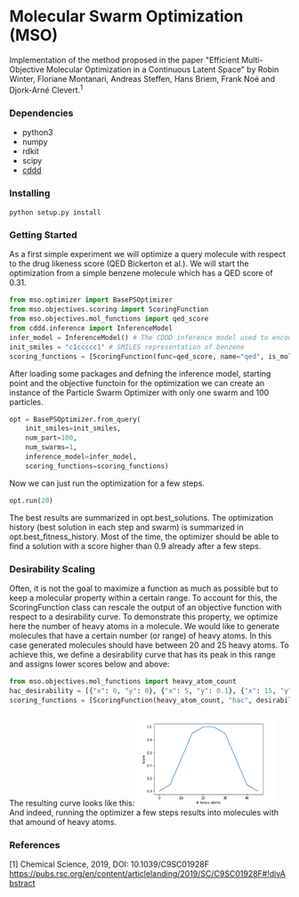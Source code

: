 # Molecular Swarm Optimization (MSO)

Implementation of the method proposed in the paper "Efficient Multi-Objective Molecular Optimization in a Continuous Latent Space" by Robin Winter, Floriane Montanari, Andreas Steffen, Hans Briem, Frank Noé and Djork-Arné Clevert.<sup>1</sup>

### Dependencies
- python3
- numpy
- rdkit
- scipy
- [cddd](https://github.com/jrwnter/cddd)

### Installing
```
python setup.py install
```
### Getting Started
As a first simple experiment we will optimize a query molecule with respect to the drug likeness score (QED Bickerton et al.). We will start the optimization from a simple benzene molecule which has a QED score of 0.31.
```python
from mso.optimizer import BasePSOptimizer
from mso.objectives.scoring import ScoringFunction
from mso.objectives.mol_functions import qed_score
from cddd.inference import InferenceModel
infer_model = InferenceModel() # The CDDD inference model used to encode/decode molecular SMILES strings to/from the CDDD space
init_smiles = "c1ccccc1" # SMILES representation of benzene
scoring_functions = [ScoringFunction(func=qed_score, name="qed", is_mol_func=True)] # wrap the drug likeness score inside a scoring function instance
```
After loading some packages and defning the inference model, starting point and the objective functoin for the optimization we can create an instance of the Particle Swarm Optimizer with only one swarm and 100 particles.
```python
opt = BasePSOptimizer.from_query(
    init_smiles=init_smiles,
    num_part=100,
    num_swarms=1,
    inference_model=infer_model,
    scoring_functions=scoring_functions)
```
Now we can just run the optimization for a few steps.
```python
opt.run(20)
```
The best results are summarized in opt.best_solutions. The optimization history (best solution in each step and swarm) is summarized in opt.best_fitness_history. Most of the time, the optimizer should be able to find a solution with a score higher than 0.9 already after a few steps.

### Desirability Scaling
Often, it is not the goal to maximize a function as much as possible but to keep a molecular property within a certain range. To account for this, the ScoringFunction class can rescale the output of an objective function with respect to a desirability curve. To demonstrate this property, we optimize here the number of heavy atoms in a molecule. We would like to generate molecules that have a certain number (or range) of heavy atoms.  In this case generated molecules should have between 20 and 25 heavy atoms.  To achieve this, we define a desirability curve that has its peak in this range and assigns lower scores below and above:
```python
from mso.objectives.mol_functions import heavy_atom_count
hac_desirability = [{"x": 0, "y": 0}, {"x": 5, "y": 0.1}, {"x": 15, "y": 0.9}, {"x": 20, "y": 1.0}, {"x": 25, "y": 1.0}, {"x": 30, "y": 0.9,}, {"x": 40, "y": 0.1}, {"x": 45, "y": 0.0}]
scoring_functions = [ScoringFunction(heavy_atom_count, "hac", desirability=hac_desirability, is_mol_func=True)]
```
The resulting curve looks like this:
<img src="d_curve.png" width="50%" height="50%">
And indeed, running the optimizer a few steps results into molecules with that amound of heavy atoms.
### References
[1] Chemical Science, 2019, DOI: 10.1039/C9SC01928F https://pubs.rsc.org/en/content/articlelanding/2019/SC/C9SC01928F#!divAbstract

